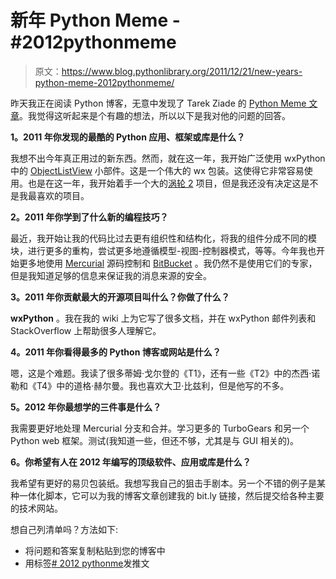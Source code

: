 # 新年 Python Meme - #2012pythonmeme

> 原文：<https://www.blog.pythonlibrary.org/2011/12/21/new-years-python-meme-2012pythonmeme/>

昨天我正在阅读 Python 博客，无意中发现了 Tarek Ziade 的 [Python Meme 文章](http://tarekziade.wordpress.com/2011/12/20/new-years-python-meme-2/)。我觉得这听起来是个有趣的想法，所以以下是我对他的问题的回答。

**1。2011 年你发现的最酷的 Python 应用、框架或库是什么？**

我想不出今年真正用过的新东西。然而，就在这一年，我开始广泛使用 wxPython 中的 [ObjectListView](http://pypi.python.org/pypi/ObjectListView) 小部件。这是一个伟大的 wx 包装。这使得它非常容易使用。也是在这一年，我开始着手一个大的[涡轮 2](http://turbogears.org/) 项目，但是我还没有决定这是不是我最喜欢的项目。

**2。2011 年你学到了什么新的编程技巧？**

最近，我开始让我的代码比过去更有组织性和结构化，将我的组件分成不同的模块，进行更多的重构，尝试更多地遵循模型-视图-控制器模式，等等。今年我也开始更多地使用 [Mercurial](http://mercurial.selenic.com/) 源码控制和 [BitBucket](https://bitbucket.org/) 。我仍然不是使用它们的专家，但是我知道足够的信息来保证我的消息来源的安全。

**3。2011 年你贡献最大的开源项目叫什么？你做了什么？**

**wxPython** 。我在我的 wiki 上为它写了很多文档，并在 wxPython 邮件列表和 StackOverflow 上帮助很多人理解它。

**4。2011 年你看得最多的 Python 博客或网站是什么？**

嗯，这是个难题。我读了很多蒂姆·戈尔登的《T1》，还有一些《T2》中的杰西·诺勒和《T4》中的道格·赫尔曼。我也喜欢大卫·比兹利，但是他写的不多。

**5。2012 年你最想学的三件事是什么？**

我需要更好地处理 Mercurial 分支和合并。学习更多的 TurboGears 和另一个 Python web 框架。测试(我知道一些，但还不够，尤其是与 GUI 相关的)。

**6。你希望有人在 2012 年编写的顶级软件、应用或库是什么？**

我希望有更好的易贝包装纸。我想写我自己的狙击手剧本。另一个不错的例子是某种一体化脚本，它可以为我的博客文章创建我的 bit.ly 链接，然后提交给各种主要的技术网站。

想自己列清单吗？方法如下:

*   将问题和答案复制粘贴到您的博客中
*   用标签[# 2012 pythonme](https://twitter.com/#!/search/%232012pythonmeme)发推文